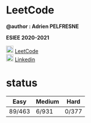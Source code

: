# LeetCode


**@author : Adrien PELFRESNE** 

**ESIEE 2020-2021**

 <img src="https://zupimages.net/up/21/08/l0ho.png" width="20" height="20">  [LeetCode](https://leetcode.com/dirdros123/)   
 <img src="https://zupimages.net/up/19/25/yqns.png" width="20" height="20">  [Linkedin](https://www.linkedin.com/feed/)  

  
# status 

|Easy|Medium|Hard|
|---|---|---|
|89/463|6/931|0/377|
